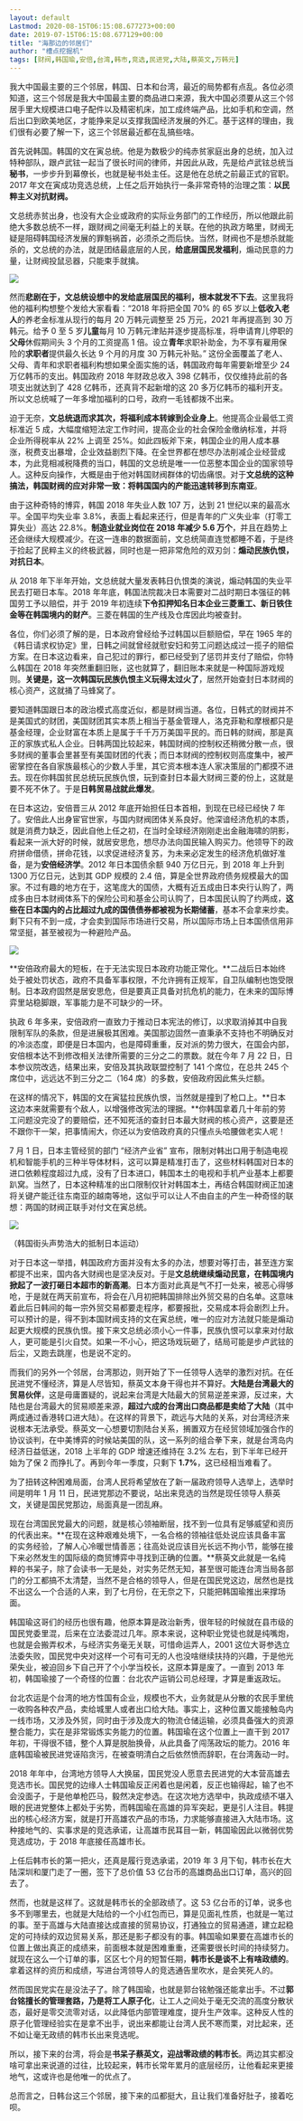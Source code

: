 ```yaml
---
layout: default
Lastmod: 2020-08-15T06:15:08.677273+00:00
date: 2019-07-15T06:15:08.677129+00:00
title: "海那边的邻居们"
author: "槽点挖掘机"
tags: [财阀,韩国瑜,安倍,台湾,韩市,竞选,民进党,大陆,蔡英文,万韩元]
---
```


我大中国最主要的三个邻居，韩国、日本和台湾，最近的局势都有点乱。各位必须知道，这三个邻居是我大中国最主要的商品进口来源，我大中国必须要从这三个邻居手里大规模进口电子配件以及精密机床，加工成终端产品，比如手机和空调，然后出口到欧美地区，才能挣来足以支撑我国经济发展的外汇。基于这样的理由，我们很有必要了解一下，这三个邻居最近都在乱搞些啥。

首先说韩国。韩国的文在寅总统。他是为数极少的纯赤贫家庭出身的总统，加入过特种部队，跟卢武铉一起当了很长时间的律师，并因此从政，先是给卢武铉总统当**秘书**，一步步升到幕僚长，也就是秘书处主任。这是他在总统之前最正式的官职。2017 年文在寅成功竞选总统，上任之后开始执行一条非常奇特的治理之策：**以民粹主义对抗财阀。**

文总统赤贫出身，也没有大企业或政府的实际业务部门的工作经历，所以他跟此前绝大多数总统不一样，跟财阀之间毫无利益上的关联。在他的执政方略里，财阀无疑是阻碍韩国经济发展的罪魁祸首，必须杀之而后快。当然，财阀也不是想杀就能杀的，文总统的办法，就是团结最底层的人民，**给底层国民发福利**，煽动民意的力量，让财阀投鼠忌器，只能束手就擒。

![](https://images.weserv.nl/?url=https%3A//ressrc.com/wp-content/uploads/2019/07/20190729171818.jpg)

然而**悲剧在于，文总统设想中的发给底层国民的福利，根本就发不下去**。这里我将他的福利构想整个发给大家看看：“2018 年将把全国 70% 的 65 岁以上**低收入老人**的养老金标准从现行的每月 20 万韩元调整至 25 万元，2021 年再提高到 30 万韩元。给予 0 至 5 岁**儿童**每月 10 万韩元津贴并逐步提高标准，将申请育儿停职的**父母**休假期间头 3 个月的工资提高 1 倍。设立**青年**求职补助金，为不享有雇用保险的**求职者**提供最久长达 9 个月的月度 30 万韩元补贴。” 这份全面覆盖了老人、父母、青年和求职者福利构想如果全面实施的话，韩国政府每年需要新增至少 24 万亿韩币的支出。韩国政府 2018 年财政总收入 398 亿韩币，仅仅维持此前的各项支出就达到了 428 亿韩币，还真背不起新增的这 20 多万亿韩币的福利开支。所以文总统喊了一年多增加福利的口号，政府一毛钱都拨不出来。

迫于无奈，**文总统退而求其次，将福利成本转嫁到企业身上**。他提高企业最低工资标准近 5 成，大幅度缩短法定工作时间，提高企业的社会保险金缴纳标准，并将企业所得税率从 22% 上调至 25%。如此四板斧下来，韩国企业的用人成本暴涨，税费支出暴增，企业效益剧烈下降。在全世界都在想尽办法削减企业经营成本，为此竞相减税降费的当口，韩国的文总统是唯一一位恶整本国企业的国家领导人。这种反向操作，大概是由于他对韩国财阀群体的切齿痛恨。对于**文总统的这种搞法，韩国财阀的应对非常一致：将韩国国内的产能迅速转移到东南亚**。

由于这种奇特的博弈，韩国 2018 年失业人数 107 万，达到 21 世纪以来的最高水平。全国平均失业率 3.8%，表面上看起来还行，但是青年的广义失业率（打零工算失业）高达 22.8%。**制造业就业岗位在 2018 年减少 5.6 万个**，并且在趋势上还会继续大规模减少。在这一连串的数据面前，文总统简直连觉都睡不着，于是终于捡起了民粹主义的终极武器，同时也是一把非常危险的双刃剑：**煽动民族仇恨，对抗日本**。

从 2018 年下半年开始，文总统就大量发表韩日仇恨类的演说，煽动韩国的失业平民去打砸日本车。2018 年年底，韩国法院裁决日本需要对二战时期日本强征的韩国劳工予以赔偿，并于 2019 年初连续**下令扣押知名日本企业三菱重工、新日铁住金等在韩国境内的财产**。三菱在韩国的生产线及仓库因此均被查封。

各位，你们必须了解的是，日本政府曾经给予过韩国以巨额赔偿，早在 1965 年的《韩日请求权协定》里，日韩之间就曾经就慰安妇和劳工问题达成过一揽子的赔偿方案。在日本这边看来，自己犯过的罪行，都已经受到了惩罚并支付了赔偿，你特么韩国在 2018 年突然重翻旧账，这也就算了，翻旧账本来就是一种国际游戏规则。**关键是，这一次韩国玩民族仇恨主义玩得太过火了**，居然开始查封日本财阀的核心资产，这就捅了马蜂窝了。

要知道韩国跟日本的政治模式高度近似，都是财阀当道。各位，日韩式的财阀并不是美国式的财团，美国财团其实本质上相当于基金管理人，洛克菲勒和摩根都只是基金经理，企业财富在本质上是属于千千万万美国平民的。而日韩的财阀，那是真正的家族式私人企业。日韩两国比较起来，韩国财阀的控制权还稍微分散一点，很多财阀的董事会里甚至有美国财团的代表；而日本财阀的控制权则高度集中，被严密掌控在各自家族最核心的少数人手里，其它资本根本连人家决策层的门都摸不进去。现在你韩国贫民总统玩民族仇恨，玩到查封日本最大财阀三菱的份上，这就是要不死不休了。于是**日韩贸易战就此爆发**。

在日本这边，安倍晋三从 2012 年底开始担任日本首相，到现在已经已经快 7 年了。安倍此人出身宦官世家，与国内财阀团体关系良好。他深谙经济危机的本质，就是消费力缺乏，因此自他上任之初，在当时全球经济刚刚走出金融海啸的阴影，看起来一派大好的时候，就居安思危，想尽办法向国民输入购买力。他领导下的政府拼命借债，拼命花钱，以求促进经济复苏，为未来必定发生的经济危机做好准备，是为**安倍经济学**。2012 年日本国债余额 940 万亿日元，到 2018 年上升到 1300 万亿日元，达到其 GDP 规模的 2.4 倍，算是全世界政府债务规模最大的国家。不过有趣的地方在于，这笔庞大的国债，大概有近五成由日本央行认购了，两成多由日本财阀体系下的保险公司和基金公司认购了，日本国民认购了约两成，**这些在日本国内的占比超过九成的国债债券都被视为长期储蓄**，基本不会拿来炒卖。剩下只有不到一成，才会卖到国际市场进行交易，所以国际市场上日本国债信用非常坚挺，甚至被视为一种避险产品。

![](https://images.weserv.nl/?url=https%3A//ressrc.com/wp-content/uploads/2019/07/20190729171457.jpg)

**安倍政府最大的短板，在于无法实现日本政府功能正常化。**二战后日本始终处于被处罚状态，政府不具备军事权限，不允许拥有正规军，自卫队编制也饱受限制。日本政府固然是居安思危，但是要真正具备对抗危机的能力，在未来的国际博弈里站稳脚跟，军事能力是不可缺少的一环。

执政 6 年多来，安倍政府一直致力于推动日本宪法的修订，以求取消掉其中自我限制军队的条款，但是进展极其困难。美国那边固然一直秉承不支持也不明确反对的冷淡态度，即便是日本国内，也是障碍重重，反对派的势力很大，在国会内部，安倍根本达不到修改相关法律所需要的三分之二的票数。就在今年 7 月 22 日，日本参议院改选，结果出来，安倍及其执政联盟控制了 141 个席位，在总共 245 个席位中，远远达不到三分之二（164 席）的多数，安倍政府因此焦头烂额。

在这样的情况下，韩国的文在寅猛拉民族仇恨，当然就是撞到了枪口上。**日本这边本来就需要有个敌人，以增强修改宪法的理据。**你韩国拿着几十年前的劳工问题没完没了的要赔偿，还不知死活的查封日本最大财阀的核心资产，这要是还不跟你干一架，把事情闹大，你还以为安倍政府真的只懂点头哈腰做老实人呢！

7 月 1 日，日本主管经贸的部门 “经济产业省” 宣布，限制对韩出口用于制造电视机和智能手机的三种半导体材料，这可以算是精准打击了，这些材料韩国对日本的进口依赖程度超过九成，没有了日本进口，韩国本土的电视和手机产业基本上都要趴窝。当然了，日本这种精准的出口限制仅针对韩国本土，再结合韩国财阀正加速将关键产能迁往东南亚的越南等地，这似乎可以让人不由自主的产生一种奇怪的联想：两国的财阀正联手对付文在寅总统。

![](https://images.weserv.nl/?url=https%3A//ressrc.com/wp-content/uploads/2019/07/20190729170903.jpg)

（韩国街头声势浩大的抵制日本运动）

对于日本这一举措，韩国政府方面并没有太多的办法，想要对等打击，甚至连方案都提不出来，国内各大财阀也是坚决反对。于是**文总统继续煽动民意，在韩国境内掀起了一波打砸日本超市的新高潮**。日本方面对此真是气不打一处来，被恶心得够呛，于是就在两天前宣布，将会在八月初把韩国排除出外贸交易的白名单。这意味着此后日韩间的每一宗外贸交易都要走程序，都要报批，交易成本将会剧烈上升。可以预计的是，得不到本国财阀支持的文在寅总统，唯一的应对方法就只能是煽动起更大规模的民族仇恨。接下来文总统必须小心一件事，民族仇恨可以拿来对付敌人，更可能是引火自焚。如果一不小心，把这场戏玩砸了，结局可能是步卢武铉的后尘，又跑去跳崖，也是说不定的。

而我们的另外一个邻居，台湾那边，则开始了下一任领导人选举的激烈对抗。在任民进党不懂经济，算是人尽皆知，蔡英文本身干得也并不算好。**大陆是台湾最大的贸易伙伴**，这是毋庸置疑的，说起来台湾是大陆最大的贸易逆差来源，反过来，大陆也是台湾最大的贸易顺差来源，**超过六成的台湾出口商品都是卖给了大陆**（其中两成通过香港转口进大陆）。在这样的背景下，疏远与大陆的关系，对台湾经济来说根本无法承受。蔡英文一心想要切割陆台关系，搁置双方在经贸领域加强合作的协议谈判，在中美博弈的时候站美国的队，这一系列的组合拳下来，就是台湾岛内经济日益低迷，2018 上半年的 GDP 增速还维持在 3.2% 左右，到下半年已经开始为了保 2 而挣扎了。再到今年一季度，只剩下 **1.7%**，这已经相当难看了。

为了扭转这种困难局面，台湾人民将希望放在了新一届政府领导人选举上，选举时间是明年 1 月 11 日，民进党那边不要说，站出来竞选的当然是现任领导人蔡英文，关键是国民党那边，局面真是一团乱麻。

现在台湾国民党最大的问题，就是核心领袖断层，找不到一位具有足够威望和资历的代表出来。**在现在这种艰难处境下，一名合格的领袖往低处说应该具备丰富的实务经验，了解人心冷暖世情善恶；往高处说应该目光长远不拘小节，能够在接下来必然发生的国际级的商贸博弈中寻找到正确的位置。**蔡英文此就是一名纯粹的书呆子，除了会读书一无是处，对实务茫然无知，甚至很可能连台湾当局各部门的分工都搞不太清楚，当然不是合格的领导人，但是在国民党这边，居然也是找不出这么一个合适的人来，到了七月份，在无奈之下，只能把韩国瑜推出来撑场面。

韩国瑜这哥们的经历也很有趣，他原本算是政治新秀，很年轻的时候就在县市级的国民党委里混，后来在立法委混过几年。原本来说，这种职业党徒也就是纯嘴炮，也就是会搬弄权术，与经济实务毫无关联，可惜命运弄人，2001 这位大哥参选立法委失败，国民党中央对这样一个可有可无的人也没啥继续扶持的兴趣，于是他光荣失业，被迫回乡下自己开了个小学当校长，这原本算是废了。一直到 2013 年初，韩国瑜接了一个奇怪的位置：台北农产运销公司总经理，才算是重返政坛。

台北农运是个台湾的地方性国有企业，规模也不大，业务就是从分散的农民手里统一收购各种农产品，卖给城里人或者出口给大陆。事实上，这种位置又能接触岛内一线市场，又涉及外贸，同时由于涉及庞大的物流仓储运输，必须具备强大的资源整合能力，实在是非常锻炼实务能力的位置。韩国瑜在这个位置上一直干到 2017 年初，干得很不错，整个人算是脱胎换骨，从此具备了闯荡政坛的能力。2016 年底韩国瑜被民进党诬陷贪污，在被查明清白之后依然愤而辞职，在台湾轰动一时。

2018 年年中，台湾地方领导人大换届，国民党没人愿意去民进党的大本营高雄去竞选市长。国民党的边缘人士韩国瑜反正闲着也是闲着，反正也输得起，输了也不会没面子，于是他单枪匹马，毅然决定参选。在这次地方选举中，执政成绩不堪入眼的民进党整体上都处于劣势，而韩国瑜在高雄的异军突起，更是引人注目。韩提出的核心经济方案，就是打开高雄农产品的市场，力求能够直接进入大陆市场。这种接地气的、实事求是的竞选承诺，让高雄市民耳目一新，韩国瑜因此以微弱优势竞选成功，于 2018 年底接任高雄市长。

上任后韩市长的第一把火，还真是履行竞选承诺，2019 年 3 月下旬，韩市长在大陆深圳和厦门走了一圈，签下了总价值 53 亿台币的高雄商品出口订单，高兴的回去了。

然而，也就是这样了。这就是韩市长的全部政绩了。这 53 亿台币的订单，说多也多不到哪里去，也就是大陆给的一个小红包而已，算是见面礼性质，也就是一笔过的事。至于高雄与大陆直接达成直接的贸易协议，打通独立的贸易通道，建立起稳定的可持续的双边贸易关系，那还是影子都没有的事。韩国瑜如果要在高雄市长的位置上做出真正的成绩来，前面根本就是困难重重，还需要很长时间的持续努力。就现在这么一个订单的事，区区七个月的短暂任期，**韩市长是谈不上有啥政绩的**。拿着这样的资历和成绩，写进台湾领导人的竞选通告里吹水，是会笑死人的。

然而国民党实在是没法子了。除了韩国瑜，也就是郭台铭勉强还能拿出手。不过**郭台铭擅长的管理套路，乃是将工人原子化**，让工人之间处于毫无交流的高度分散状态，最好是零交流零对话，以此降低内部管理难度，提升生产效率。这种反人性的原子化管理经验实在是拿不出手，说出来都能让台湾人民不寒而栗，对比起来，还不如让毫无政绩的韩市长出来竞选呢。

所以，接下来的台湾，将会是**书呆子蔡英文，迎战零政绩的韩市长**。两边其实都没啥可拿出来说道的过往，比较起来，韩市长常年累月的底层经历，让他看起来更接地气，这或许也是他唯一的优点了。

总而言之，日韩台这三个邻居，接下来的瓜都挺大，且让我们准备好肚子，接着吃呗。

